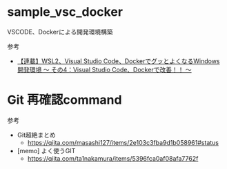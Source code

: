 # sample_vsc_docker
VSCODE、Dockerによる開発環境構築

参考
- [【連載】WSL2、Visual Studio Code、DockerでグッとよくなるWindows開発環境 〜 その4：Visual Studio Code、Dockerで改善！！ 〜](https://tech-lab.sios.jp/archives/21675)

# Git 再確認command
参考
- Git超絶まとめ
  - https://qiita.com/masashi127/items/2e103c3fba9d1b058961#status
- [memo] よく使うGIT
  - https://qiita.com/ta1nakamura/items/5396fca0af08afa7762f
